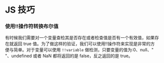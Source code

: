 # JS 技巧
### 使用!!操作符转换布尔值
有时候我们需要对一个变量查检其是否存在或者检查值是否有一个有效值，如果存在就返回 true 值。为了做这样的验证，我们可以使用!!操作符来实现是非常的方便与简单。对于变量可以使用 `!!variable` 做检测，只要变量的值为:0、null、" "、undefined 或者 NaN 都将返回的是 false，反之返回的是 true。